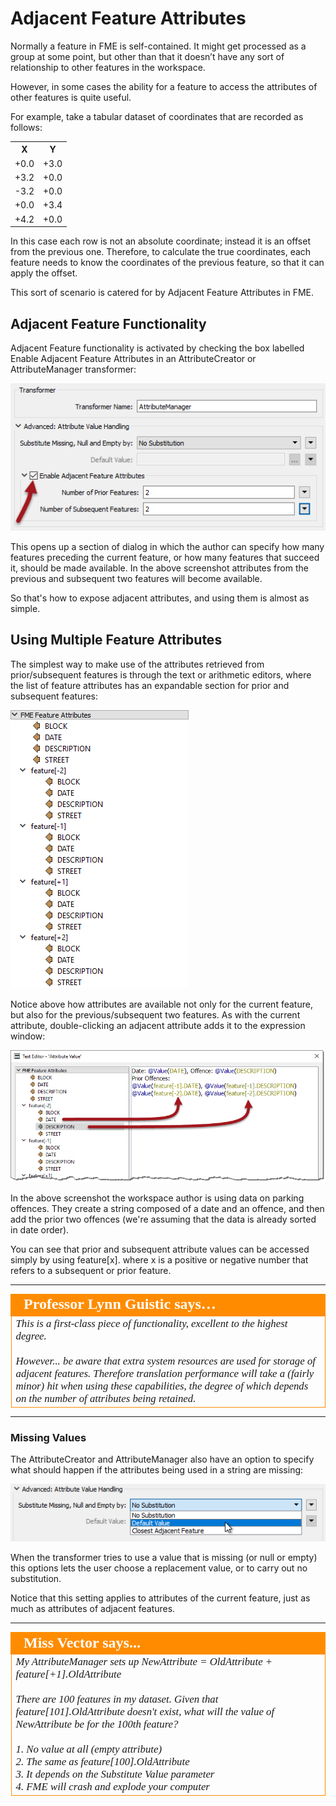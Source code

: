 # Adjacent Feature Attributes

Normally a feature in FME is self-contained. It might get processed as a group at some point, but other than that it doesn’t have any sort of relationship to other features in the workspace.

However, in some cases the ability for a feature to access the attributes of other features is quite useful.

For example, take a tabular dataset of coordinates that are recorded as follows:

<table>
<tr><th>X</th><th>Y</th></tr>
<tr><td>+0.0</td><td>+3.0</td></tr>
<tr><td>+3.2</td><td>+0.0</td></tr>
<tr><td>-3.2</td><td>+0.0</td></tr>
<tr><td>+0.0</td><td>+3.4</td></tr>
<tr><td>+4.2</td><td>+0.0</td></tr>
</table>

In this case each row is not an absolute coordinate; instead it is an offset from the previous one. Therefore, to calculate the true coordinates, each feature needs to know the coordinates of the previous feature, so that it can apply the offset.

This sort of scenario is catered for by Adjacent Feature Attributes in FME.

## Adjacent Feature Functionality ##

Adjacent Feature functionality is activated by checking the box labelled Enable Adjacent Feature Attributes in an AttributeCreator or AttributeManager transformer:

![](./Images/Img5.015.AdjacentAttributeOption.png)


This opens up a section of dialog in which the author can specify how many features preceding the current feature, or how many features that succeed it, should be made available. In the above screenshot attributes from the previous and subsequent two features will become available.

So that's how to expose adjacent attributes, and using them is almost as simple.


## Using Multiple Feature Attributes ##

The simplest way to make use of the attributes retrieved from prior/subsequent features is through the text or arithmetic editors, where the list of feature attributes has an expandable section for prior and subsequent features:

![](./Images/Img5.016.AdjacentAttributesInEditor.png)

Notice above how attributes are available not only for the current feature, but also for the previous/subsequent two features. As with the current attribute, double-clicking an adjacent attribute adds it to the expression window:

![](./Images/Img5.017.AdjacentAttributesUsedInEditor.png)

In the above screenshot the workspace author is using data on parking offences. They create a string composed of a date and an offence, and then add the prior two offences (we're assuming that the data is already sorted in date order).

You can see that prior and subsequent attribute values can be accessed simply by using feature[x].<attribute name> where x is a positive or negative number that refers to a subsequent or prior feature.

---

<table style="border-spacing: 0px">
<tr>
<td style="vertical-align:middle;background-color:darkorange;border: 2px solid darkorange">
<i class="fa fa-quote-left fa-lg fa-pull-left fa-fw" style="color:white;padding-right: 12px;vertical-align:text-top"></i>
<span style="color:white;font-size:x-large;font-weight: bold;font-family:serif">Professor Lynn Guistic says…</span>
</td>
</tr>

<tr>
<td style="border: 1px solid darkorange">
<span style="font-family:serif; font-style:italic; font-size:larger">
This is a first-class piece of functionality, excellent to the highest degree.
<br><br>However... be aware that extra system resources are used for storage of adjacent features. Therefore translation performance will take a (fairly minor) hit when using these capabilities, the degree of which depends on the number of attributes being retained.
</span>
</td>
</tr>
</table>

---

### Missing Values ###

The AttributeCreator and AttributeManager also have an option to specify what should happen if the attributes being used in a string are missing:

![](./Images/Img5.018.AdjacentAttributeSubstitutions.png)

When the transformer tries to use a value that is missing (or null or empty) this options lets the user choose a replacement value, or to carry out no substitution.

Notice that this setting applies to attributes of the current feature, just as much as attributes of adjacent features. 

---

<!--Person X Says Section-->

<table style="border-spacing: 0px">
<tr>
<td style="vertical-align:middle;background-color:darkorange;border: 2px solid darkorange">
<i class="fa fa-quote-left fa-lg fa-pull-left fa-fw" style="color:white;padding-right: 12px;vertical-align:text-top"></i>
<span style="color:white;font-size:x-large;font-weight: bold;font-family:serif">Miss Vector says...</span>
</td>
</tr>

<tr>
<td style="border: 1px solid darkorange">
<span style="font-family:serif; font-style:italic; font-size:larger">
My AttributeManager sets up NewAttribute = OldAttribute + feature[+1].OldAttribute
<br><br>There are 100 features in my dataset. Given that feature[101].OldAttribute doesn't exist, what will the value of NewAttribute be for the 100th feature?
<br><br>1. No value at all (empty attribute)
<br>2. The same as feature[100].OldAttribute 
<br>3. It depends on the Substitute Value parameter
<br>4. FME will crash and explode your computer
</td>
</tr>
</table>



